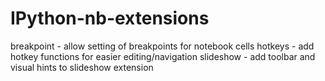 IPython-nb-extensions
=====================

breakpoint - allow setting of breakpoints for notebook cells
hotkeys    - add hotkey functions for easier editing/navigation
slideshow  - add toolbar and visual hints to slideshow extension

